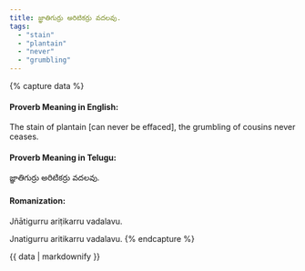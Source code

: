 ```yaml
---
title: జ్ఞాతిగుర్రు అరిటికర్రు వదలవు.
tags:
  - "stain"
  - "plantain"
  - "never"
  - "grumbling"
---
```


{% capture data %}
#### Proverb Meaning in English:
The stain of plantain [can never be effaced], the grumbling of cousins never ceases.

#### Proverb Meaning in Telugu:
జ్ఞాతిగుర్రు అరిటికర్రు వదలవు.

#### Romanization:
Jñātigurru ariṭikarru vadalavu.

Jnatigurru aritikarru vadalavu.
{% endcapture %}

{{ data | markdownify }}

